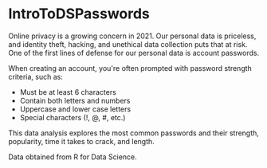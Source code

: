 # IntroToDSPasswords

Online privacy is a growing concern in 2021. Our personal data is priceless, and identity theft, hacking, and unethical data collection puts that at risk. One of the first lines of defense for our personal data is account passwords.

When creating an account, you're often prompted with password strength criteria, such as:

- Must be at least 6 characters
- Contain both letters and numbers
- Uppercase and lower case letters
- Special characters (!, @, #, etc.)

This data analysis explores the most common passwords and their strength, popularity, time it takes to crack, and length.


Data obtained from R for Data Science.
